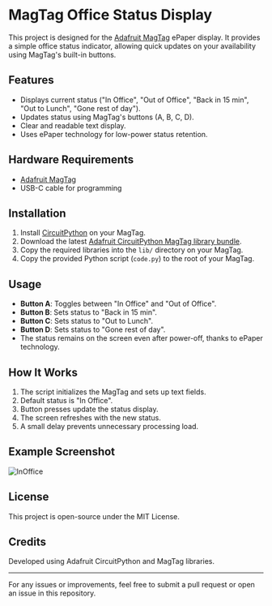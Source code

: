 # MagTag Office Status Display

This project is designed for the [Adafruit MagTag](https://www.adafruit.com/product/4800) ePaper display. It provides a simple office status indicator, allowing quick updates on your availability using MagTag's built-in buttons.

## Features
- Displays current status ("In Office", "Out of Office", "Back in 15 min", "Out to Lunch", "Gone rest of day").
- Updates status using MagTag's buttons (A, B, C, D).
- Clear and readable text display.
- Uses ePaper technology for low-power status retention.

## Hardware Requirements
- [Adafruit MagTag](https://www.adafruit.com/product/4800)
- USB-C cable for programming

## Installation
1. Install [CircuitPython](https://circuitpython.org/) on your MagTag.
2. Download the latest [Adafruit CircuitPython MagTag library bundle](https://circuitpython.org/libraries).
3. Copy the required libraries into the `lib/` directory on your MagTag.
4. Copy the provided Python script (`code.py`) to the root of your MagTag.

## Usage
- **Button A**: Toggles between "In Office" and "Out of Office".
- **Button B**: Sets status to "Back in 15 min".
- **Button C**: Sets status to "Out to Lunch".
- **Button D**: Sets status to "Gone rest of day".
- The status remains on the screen even after power-off, thanks to ePaper technology.

## How It Works
1. The script initializes the MagTag and sets up text fields.
2. Default status is "In Office".
3. Button presses update the status display.
4. The screen refreshes with the new status.
5. A small delay prevents unnecessary processing load.

## Example Screenshot
![InOffice](https://github.com/user-attachments/assets/28fe19ab-4694-40fb-9e81-1cf6b435be5b)

## License
This project is open-source under the MIT License.

## Credits
Developed using Adafruit CircuitPython and MagTag libraries.

---
For any issues or improvements, feel free to submit a pull request or open an issue in this repository.

